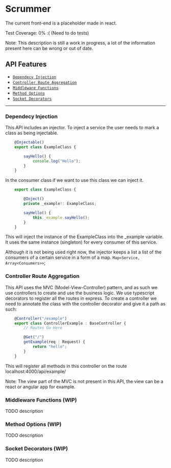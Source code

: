 # Scrummer

The current front-end is a placeholder made in react.

Test Coverage: 0% :( (Need to do tests)

Note:
This description is still a work in progress, a lot of the information present here can be wrong or out of date.
## API Features

- [`Dependecy Injection`](#Dependecy-Injection)
- [`Controller Route Aggregation`](#Controller-Route-Aggregation)
- [`Middleware Functions`](#Middleware-Functions-(WIP))
- [`Method Options`](#Method-Options-(WIP))
- [`Socket Decorators`](#Dependecy-Injection)

******

### Dependecy Injection
This API includes an injector.
To inject a service the user needs to mark a class as being injectable.
```typescript
    @Injectable()
    export class ExampleClass {

        sayHello() {
            console.log("Hello");
        }
    }
```
In the consumer class if we want to use this class we can inject it.
```typescript
    export class ExampleClass {

        @Inject()
        private _example!: ExampleClass;

        sayHello() {
            this._example.sayHello();
        }
    }
```
This will inject the instance of the ExampleClass into the _example variable. It uses the same instance (singleton) for every consumer of this service.

Although it is not being used right now, the injector keeps a list a list of the consumers of a certain service in a form of a map. `Map<Service, Array<Consumers>>`;

### Controller Route Aggregation
This API uses the MVC (Model-View-Controller) pattern, and as such we use controllers to create and use the business logic.
We use typescript decorators to register all the routes in express. To create a controller we need to annotate the class with the controller decorator and give it a path as such:
```typescript
    @Controller("/example")
    export class ControllerExample : BaseController {
        // Routes Go Here

        @Get("/")
        getExample(req : Request) {
            return "hello";
        }
    }
```
This will register all methods in this controller on the route localhost:4000/api/example/

Note:
The view part of the MVC is not present in this API, the view can be a react or angular app for example.
### Middleware Functions (WIP)
TODO description
### Method Options (WIP)
TODO description
### Socket Decorators (WIP)
TODO description